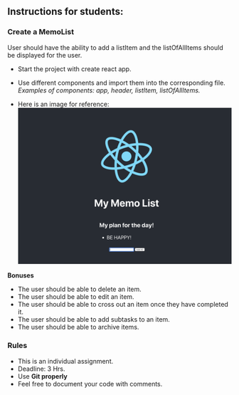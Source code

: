 ## Instructions for students:

### Create a MemoList

User should have the ability to add a listItem and the listOfAllItems should be displayed for the user.

- Start the project with create react app.

- Use different components and import them into the corresponding file. _Examples of components: app, header, listItem, listOfAllItems._

- Here is an image for reference:
  ![mock-up-image](mock-up-image.png)

**Bonuses**

- The user should be able to delete an item.
- The user should be able to edit an item.
- The user should be able to cross out an item once they have completed it.
- The user should be able to add subtasks to an item.
- The user should be able to archive items.

### Rules

- This is an individual assignment.
- Deadline: 3 Hrs.
- Use **Git properly**
- Feel free to document your code with comments.
